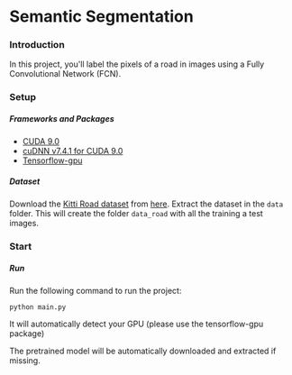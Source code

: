 # Semantic Segmentation
### Introduction
In this project, you'll label the pixels of a road in images using a Fully Convolutional Network (FCN).

### Setup
##### Frameworks and Packages
 - [CUDA 9.0](https://developer.nvidia.com/cuda-90-download-archive?target_os=Windows&target_arch=x86_64)
 - [cuDNN v7.4.1 for CUDA 9.0](https://developer.nvidia.com/compute/machine-learning/cudnn/secure/v7.4.1.5/prod/9.0_20181108/cudnn-9.0-windows10-x64-v7.4.1.5.zip)
 - [Tensorflow-gpu](https://www.tensorflow.org/)

##### Dataset
Download the [Kitti Road dataset](http://www.cvlibs.net/datasets/kitti/eval_road.php) from [here](http://www.cvlibs.net/download.php?file=data_road.zip).  Extract the dataset in the `data` folder.  This will create the folder `data_road` with all the training a test images.

### Start
##### Run
Run the following command to run the project:
```
python main.py
```
It will automatically detect your GPU (please use the tensorflow-gpu package)

The pretrained model will be automatically downloaded and extracted if missing.